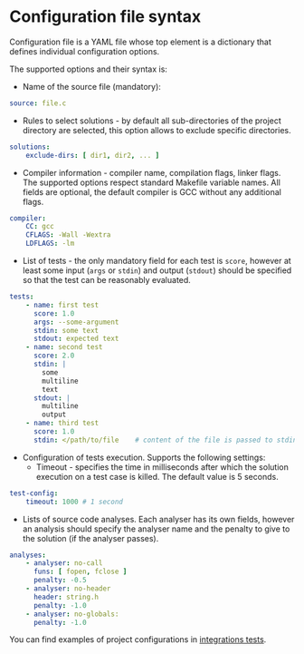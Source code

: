 # Configuration file syntax

Configuration file is a YAML file whose top element is a dictionary that defines
individual configuration options.

The supported options and their syntax is:

- Name of the source file (mandatory):
```yaml
source: file.c
```

- Rules to select solutions - by default all sub-directories of the project
  directory are selected, this option allows to exclude specific directories.
```yaml
solutions:
    exclude-dirs: [ dir1, dir2, ... ]
```

- Compiler information - compiler name, compilation flags, linker flags. The
  supported options respect standard Makefile variable names. All fields are
  optional, the default compiler is GCC without any additional flags.
```yaml
compiler:
    CC: gcc
    CFLAGS: -Wall -Wextra
    LDFLAGS: -lm
```

- List of tests - the only mandatory field for each test is `score`, however at
  least some input (`args` or `stdin`) and output (`stdout`) should be specified
  so that the test can be reasonably evaluated.
```yaml
tests:
    - name: first test
      score: 1.0
      args: --some-argument
      stdin: some text
      stdout: expected text
    - name: second test
      score: 2.0
      stdin: |
        some
        multiline
        text
      stdout: |
        multiline
        output
    - name: third test
      score: 1.0
      stdin: </path/to/file    # content of the file is passed to stdin

```

- Configuration of tests execution. Supports the following settings:
  - Timeout - specifies the time in milliseconds after which the solution
    execution on a test case is killed. The default value is 5 seconds.
```yaml
test-config:
    timeout: 1000 # 1 second
```

- Lists of source code analyses. Each analyser has its own fields, however an
  analysis should specify the analyser name and the penalty to give to the
  solution (if the analyser passes).
```yaml
analyses:
    - analyser: no-call
      funs: [ fopen, fclose ]
      penalty: -0.5
    - analyser: no-header
      header: string.h
      penalty: -1.0
    - analyser: no-globals:
      penalty: -1.0
```

You can find examples of project configurations in [integrations
tests](/tests/projects).

